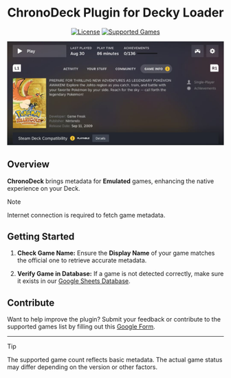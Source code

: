 <h1 align="center">ChronoDeck Plugin for Decky Loader</h1>

<div align="center">

  [![License](https://img.shields.io/badge/license-GPL--3.0--or--later-blue)](LICENSE)
  [![Supported Games](https://img.shields.io/badge/18,077_Supported_Games-blue?logo=googlesheets&logoColor=white)](https://docs.google.com/spreadsheets/d/1lF2zJN4S7Ktu8xaLgyymWm9I8kMW7ts2rR6cVj3ZmEA)

  <img src="./images/example.png" alt="Example UI" width="600"/>

</div>

## Overview

**ChronoDeck** brings metadata for **Emulated** games, enhancing the native experience on your Deck.

> [!NOTE]
> Internet connection is required to fetch game metadata.

## Getting Started

1. **Check Game Name:**
   Ensure the **Display Name** of your game matches the official one to retrieve accurate metadata.

2. **Verify Game in Database:**
   If a game is not detected correctly, make sure it exists in our [Google Sheets Database](https://docs.google.com/spreadsheets/d/1lF2zJN4S7Ktu8xaLgyymWm9I8kMW7ts2rR6cVj3ZmEA).

## Contribute

Want to help improve the plugin? Submit your feedback or contribute to the supported games list by filling out this [Google Form](https://docs.google.com/forms/d/1Wp2sE3oI7JI1smGe_vHYUI_HMI_GLqiK9_X5En8rQdU).

---

> [!TIP]
> The supported game count reflects basic metadata. The actual game status may differ depending on the version or other factors.

